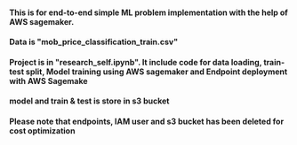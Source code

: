 #### This is for end-to-end simple ML problem implementation with the help of AWS sagemaker.
#### Data is "mob_price_classification_train.csv"
#### Project is in "research_self.ipynb". It include code for data loading, train-test split, Model training using AWS sagemaker and Endpoint deployment with AWS Sagemake
#### model and train & test is store in s3 bucket
#### Please note that endpoints, IAM user and s3 bucket has been deleted for cost optimization